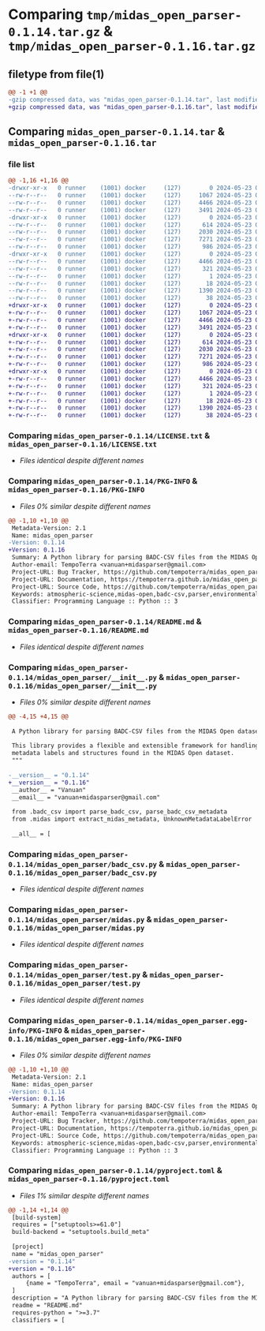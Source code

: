 # Comparing `tmp/midas_open_parser-0.1.14.tar.gz` & `tmp/midas_open_parser-0.1.16.tar.gz`

## filetype from file(1)

```diff
@@ -1 +1 @@
-gzip compressed data, was "midas_open_parser-0.1.14.tar", last modified: Thu May 23 01:43:03 2024, max compression
+gzip compressed data, was "midas_open_parser-0.1.16.tar", last modified: Thu May 23 02:56:07 2024, max compression
```

## Comparing `midas_open_parser-0.1.14.tar` & `midas_open_parser-0.1.16.tar`

### file list

```diff
@@ -1,16 +1,16 @@
-drwxr-xr-x   0 runner    (1001) docker     (127)        0 2024-05-23 01:43:03.352636 midas_open_parser-0.1.14/
--rw-r--r--   0 runner    (1001) docker     (127)     1067 2024-05-23 01:42:55.000000 midas_open_parser-0.1.14/LICENSE.txt
--rw-r--r--   0 runner    (1001) docker     (127)     4466 2024-05-23 01:43:03.352636 midas_open_parser-0.1.14/PKG-INFO
--rw-r--r--   0 runner    (1001) docker     (127)     3491 2024-05-23 01:42:55.000000 midas_open_parser-0.1.14/README.md
-drwxr-xr-x   0 runner    (1001) docker     (127)        0 2024-05-23 01:43:03.348636 midas_open_parser-0.1.14/midas_open_parser/
--rw-r--r--   0 runner    (1001) docker     (127)      614 2024-05-23 01:42:55.000000 midas_open_parser-0.1.14/midas_open_parser/__init__.py
--rw-r--r--   0 runner    (1001) docker     (127)     2030 2024-05-23 01:42:55.000000 midas_open_parser-0.1.14/midas_open_parser/badc_csv.py
--rw-r--r--   0 runner    (1001) docker     (127)     7271 2024-05-23 01:42:55.000000 midas_open_parser-0.1.14/midas_open_parser/midas.py
--rw-r--r--   0 runner    (1001) docker     (127)      986 2024-05-23 01:42:55.000000 midas_open_parser-0.1.14/midas_open_parser/test.py
-drwxr-xr-x   0 runner    (1001) docker     (127)        0 2024-05-23 01:43:03.352636 midas_open_parser-0.1.14/midas_open_parser.egg-info/
--rw-r--r--   0 runner    (1001) docker     (127)     4466 2024-05-23 01:43:03.000000 midas_open_parser-0.1.14/midas_open_parser.egg-info/PKG-INFO
--rw-r--r--   0 runner    (1001) docker     (127)      321 2024-05-23 01:43:03.000000 midas_open_parser-0.1.14/midas_open_parser.egg-info/SOURCES.txt
--rw-r--r--   0 runner    (1001) docker     (127)        1 2024-05-23 01:43:03.000000 midas_open_parser-0.1.14/midas_open_parser.egg-info/dependency_links.txt
--rw-r--r--   0 runner    (1001) docker     (127)       18 2024-05-23 01:43:03.000000 midas_open_parser-0.1.14/midas_open_parser.egg-info/top_level.txt
--rw-r--r--   0 runner    (1001) docker     (127)     1390 2024-05-23 01:42:55.000000 midas_open_parser-0.1.14/pyproject.toml
--rw-r--r--   0 runner    (1001) docker     (127)       38 2024-05-23 01:43:03.352636 midas_open_parser-0.1.14/setup.cfg
+drwxr-xr-x   0 runner    (1001) docker     (127)        0 2024-05-23 02:56:07.975351 midas_open_parser-0.1.16/
+-rw-r--r--   0 runner    (1001) docker     (127)     1067 2024-05-23 02:55:58.000000 midas_open_parser-0.1.16/LICENSE.txt
+-rw-r--r--   0 runner    (1001) docker     (127)     4466 2024-05-23 02:56:07.975351 midas_open_parser-0.1.16/PKG-INFO
+-rw-r--r--   0 runner    (1001) docker     (127)     3491 2024-05-23 02:55:58.000000 midas_open_parser-0.1.16/README.md
+drwxr-xr-x   0 runner    (1001) docker     (127)        0 2024-05-23 02:56:07.971351 midas_open_parser-0.1.16/midas_open_parser/
+-rw-r--r--   0 runner    (1001) docker     (127)      614 2024-05-23 02:55:58.000000 midas_open_parser-0.1.16/midas_open_parser/__init__.py
+-rw-r--r--   0 runner    (1001) docker     (127)     2030 2024-05-23 02:55:58.000000 midas_open_parser-0.1.16/midas_open_parser/badc_csv.py
+-rw-r--r--   0 runner    (1001) docker     (127)     7271 2024-05-23 02:55:58.000000 midas_open_parser-0.1.16/midas_open_parser/midas.py
+-rw-r--r--   0 runner    (1001) docker     (127)      986 2024-05-23 02:55:58.000000 midas_open_parser-0.1.16/midas_open_parser/test.py
+drwxr-xr-x   0 runner    (1001) docker     (127)        0 2024-05-23 02:56:07.971351 midas_open_parser-0.1.16/midas_open_parser.egg-info/
+-rw-r--r--   0 runner    (1001) docker     (127)     4466 2024-05-23 02:56:07.000000 midas_open_parser-0.1.16/midas_open_parser.egg-info/PKG-INFO
+-rw-r--r--   0 runner    (1001) docker     (127)      321 2024-05-23 02:56:07.000000 midas_open_parser-0.1.16/midas_open_parser.egg-info/SOURCES.txt
+-rw-r--r--   0 runner    (1001) docker     (127)        1 2024-05-23 02:56:07.000000 midas_open_parser-0.1.16/midas_open_parser.egg-info/dependency_links.txt
+-rw-r--r--   0 runner    (1001) docker     (127)       18 2024-05-23 02:56:07.000000 midas_open_parser-0.1.16/midas_open_parser.egg-info/top_level.txt
+-rw-r--r--   0 runner    (1001) docker     (127)     1390 2024-05-23 02:55:58.000000 midas_open_parser-0.1.16/pyproject.toml
+-rw-r--r--   0 runner    (1001) docker     (127)       38 2024-05-23 02:56:07.975351 midas_open_parser-0.1.16/setup.cfg
```

### Comparing `midas_open_parser-0.1.14/LICENSE.txt` & `midas_open_parser-0.1.16/LICENSE.txt`

 * *Files identical despite different names*

### Comparing `midas_open_parser-0.1.14/PKG-INFO` & `midas_open_parser-0.1.16/PKG-INFO`

 * *Files 0% similar despite different names*

```diff
@@ -1,10 +1,10 @@
 Metadata-Version: 2.1
 Name: midas_open_parser
-Version: 0.1.14
+Version: 0.1.16
 Summary: A Python library for parsing BADC-CSV files from the MIDAS Open dataset
 Author-email: TempoTerra <vanuan+midasparser@gmail.com>
 Project-URL: Bug Tracker, https://github.com/tempoterra/midas_open_parser/issues
 Project-URL: Documentation, https://tempoterra.github.io/midas_open_parser
 Project-URL: Source Code, https://github.com/tempoterra/midas_open_parser
 Keywords: atmospheric-science,midas-open,badc-csv,parser,environmental-data
 Classifier: Programming Language :: Python :: 3
```

### Comparing `midas_open_parser-0.1.14/README.md` & `midas_open_parser-0.1.16/README.md`

 * *Files identical despite different names*

### Comparing `midas_open_parser-0.1.14/midas_open_parser/__init__.py` & `midas_open_parser-0.1.16/midas_open_parser/__init__.py`

 * *Files 0% similar despite different names*

```diff
@@ -4,15 +4,15 @@
 
 A Python library for parsing BADC-CSV files from the MIDAS Open dataset.
 
 This library provides a flexible and extensible framework for handling various
 metadata labels and structures found in the MIDAS Open dataset.
 """
 
-__version__ = "0.1.14"
+__version__ = "0.1.16"
 __author__ = "Vanuan"
 __email__ = "vanuan+midasparser@gmail.com"
 
 from .badc_csv import parse_badc_csv, parse_badc_csv_metadata
 from .midas import extract_midas_metadata, UnknownMetadataLabelError
 
 __all__ = [
```

### Comparing `midas_open_parser-0.1.14/midas_open_parser/badc_csv.py` & `midas_open_parser-0.1.16/midas_open_parser/badc_csv.py`

 * *Files identical despite different names*

### Comparing `midas_open_parser-0.1.14/midas_open_parser/midas.py` & `midas_open_parser-0.1.16/midas_open_parser/midas.py`

 * *Files identical despite different names*

### Comparing `midas_open_parser-0.1.14/midas_open_parser/test.py` & `midas_open_parser-0.1.16/midas_open_parser/test.py`

 * *Files identical despite different names*

### Comparing `midas_open_parser-0.1.14/midas_open_parser.egg-info/PKG-INFO` & `midas_open_parser-0.1.16/midas_open_parser.egg-info/PKG-INFO`

 * *Files 0% similar despite different names*

```diff
@@ -1,10 +1,10 @@
 Metadata-Version: 2.1
 Name: midas_open_parser
-Version: 0.1.14
+Version: 0.1.16
 Summary: A Python library for parsing BADC-CSV files from the MIDAS Open dataset
 Author-email: TempoTerra <vanuan+midasparser@gmail.com>
 Project-URL: Bug Tracker, https://github.com/tempoterra/midas_open_parser/issues
 Project-URL: Documentation, https://tempoterra.github.io/midas_open_parser
 Project-URL: Source Code, https://github.com/tempoterra/midas_open_parser
 Keywords: atmospheric-science,midas-open,badc-csv,parser,environmental-data
 Classifier: Programming Language :: Python :: 3
```

### Comparing `midas_open_parser-0.1.14/pyproject.toml` & `midas_open_parser-0.1.16/pyproject.toml`

 * *Files 1% similar despite different names*

```diff
@@ -1,14 +1,14 @@
 [build-system]
 requires = ["setuptools>=61.0"]
 build-backend = "setuptools.build_meta"
 
 [project]
 name = "midas_open_parser"
-version = "0.1.14"
+version = "0.1.16"
 authors = [
     {name = "TempoTerra", email = "vanuan+midasparser@gmail.com"},
 ]
 description = "A Python library for parsing BADC-CSV files from the MIDAS Open dataset"
 readme = "README.md"
 requires-python = ">=3.7"
 classifiers = [
```

